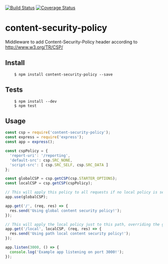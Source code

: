 [![Build Status](https://travis-ci.org/erdtman/content-security-policy.svg?branch=master)](https://travis-ci.org/erdtman/content-security-policy)
[![Coverage Status](https://coveralls.io/repos/github/erdtman/content-security-policy/badge.svg?branch=master)](https://coveralls.io/github/erdtman/content-security-policy?branch=master)
# content-security-policy
Middleware to add Content-Security-Policy header according to http://www.w3.org/TR/CSP/

## Install
```
    $ npm install content-security-policy --save
```
## Tests
```
    $ npm install --dev
    $ npm test
```
## Usage
```js
const csp = require('content-security-policy');
const express = require('express');
const app = express();

const cspPolicy = {
  'report-uri': '/reporting',
  'default-src': csp.SRC_NONE,
  'script-src': [ csp.SRC_SELF, csp.SRC_DATA ]
};

const globalCSP = csp.getCSP(csp.STARTER_OPTIONS);
const localCSP = csp.getCSP(cspPolicy);

// This will apply this policy to all requests if no local policy is set
app.use(globalCSP);

app.get('/', (req, res) => {
  res.send('Using global content security policy!');
});

// This will apply the local policy just to this path, overriding the globla policy
app.get('/local', localCSP, (req, res) => {
  res.send('Using path local content security policy!');
});

app.listen(3000, () => {
  console.log('Example app listening on port 3000!');
});

```
